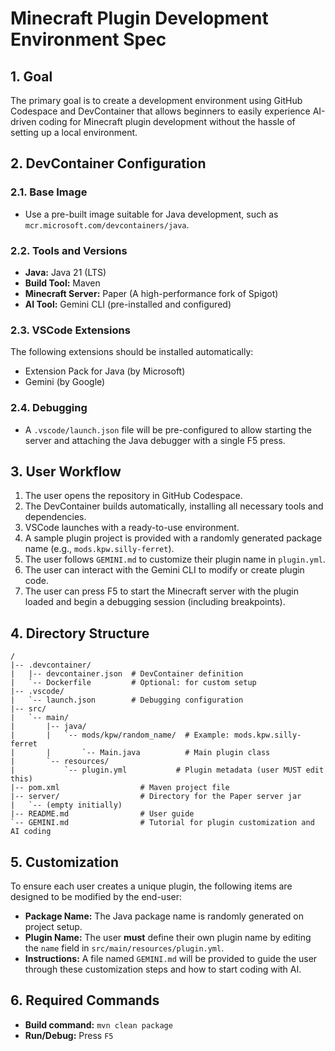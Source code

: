 # Minecraft Plugin Development Environment Spec

## 1. Goal

The primary goal is to create a development environment using GitHub Codespace and DevContainer that allows beginners to easily experience AI-driven coding for Minecraft plugin development without the hassle of setting up a local environment.

## 2. DevContainer Configuration

### 2.1. Base Image
- Use a pre-built image suitable for Java development, such as `mcr.microsoft.com/devcontainers/java`.

### 2.2. Tools and Versions
- **Java:** Java 21 (LTS)
- **Build Tool:** Maven
- **Minecraft Server:** Paper (A high-performance fork of Spigot)
- **AI Tool:** Gemini CLI (pre-installed and configured)

### 2.3. VSCode Extensions
The following extensions should be installed automatically:
- Extension Pack for Java (by Microsoft)
- Gemini (by Google)

### 2.4. Debugging
- A `.vscode/launch.json` file will be pre-configured to allow starting the server and attaching the Java debugger with a single F5 press.

## 3. User Workflow

1.  The user opens the repository in GitHub Codespace.
2.  The DevContainer builds automatically, installing all necessary tools and dependencies.
3.  VSCode launches with a ready-to-use environment.
4.  A sample plugin project is provided with a randomly generated package name (e.g., `mods.kpw.silly-ferret`).
5.  The user follows `GEMINI.md` to customize their plugin name in `plugin.yml`.
6.  The user can interact with the Gemini CLI to modify or create plugin code.
7.  The user can press F5 to start the Minecraft server with the plugin loaded and begin a debugging session (including breakpoints).

## 4. Directory Structure

```
/
|-- .devcontainer/
|   |-- devcontainer.json  # DevContainer definition
|   `-- Dockerfile         # Optional: for custom setup
|-- .vscode/
|   `-- launch.json        # Debugging configuration
|-- src/
|   `-- main/
|       |-- java/
|       |   `-- mods/kpw/random_name/  # Example: mods.kpw.silly-ferret
|       |       `-- Main.java          # Main plugin class
|       `-- resources/
|           `-- plugin.yml           # Plugin metadata (user MUST edit this)
|-- pom.xml                  # Maven project file
|-- server/                  # Directory for the Paper server jar
|   `-- (empty initially)
|-- README.md                # User guide
`-- GEMINI.md                # Tutorial for plugin customization and AI coding
```

## 5. Customization

To ensure each user creates a unique plugin, the following items are designed to be modified by the end-user:

- **Package Name:** The Java package name is randomly generated on project setup.
- **Plugin Name:** The user **must** define their own plugin name by editing the `name` field in `src/main/resources/plugin.yml`.
- **Instructions:** A file named `GEMINI.md` will be provided to guide the user through these customization steps and how to start coding with AI.

## 6. Required Commands

- **Build command:** `mvn clean package`
- **Run/Debug:** Press `F5`
